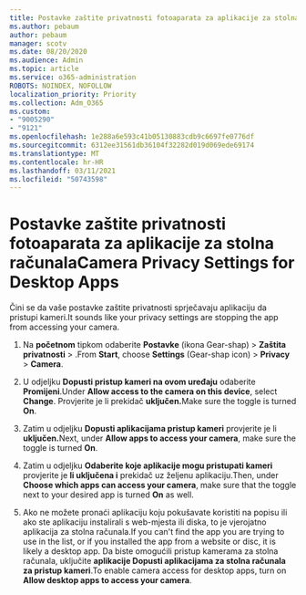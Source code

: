 ```yaml
---
title: Postavke zaštite privatnosti fotoaparata za aplikacije za stolna računala
ms.author: pebaum
author: pebaum
manager: scotv
ms.date: 08/20/2020
ms.audience: Admin
ms.topic: article
ms.service: o365-administration
ROBOTS: NOINDEX, NOFOLLOW
localization_priority: Priority
ms.collection: Adm_O365
ms.custom:
- "9005290"
- "9121"
ms.openlocfilehash: 1e288a6e593c41b05130883cdb9c6697fe0776df
ms.sourcegitcommit: 6312ee31561db36104f32282d019d069ede69174
ms.translationtype: MT
ms.contentlocale: hr-HR
ms.lasthandoff: 03/11/2021
ms.locfileid: "50743598"
---
```

# <a name="camera-privacy-settings-for-desktop-apps"></a><span data-ttu-id="c53b9-102">Postavke zaštite privatnosti fotoaparata za aplikacije za stolna računala</span><span class="sxs-lookup"><span data-stu-id="c53b9-102">Camera Privacy Settings for Desktop Apps</span></span>

<span data-ttu-id="c53b9-103">Čini se da vaše postavke zaštite privatnosti sprječavaju aplikaciju da pristupi kameri.</span><span class="sxs-lookup"><span data-stu-id="c53b9-103">It sounds like your privacy settings are stopping the app from accessing your camera.</span></span>

1.  <span data-ttu-id="c53b9-104">Na **početnom** tipkom odaberite **Postavke** (ikona Gear-shap) > **Zaštita privatnosti**  >  .</span><span class="sxs-lookup"><span data-stu-id="c53b9-104">From **Start**, choose **Settings** (Gear-shap icon) > **Privacy** > **Camera**.</span></span>

2.  <span data-ttu-id="c53b9-105">U odjeljku **Dopusti pristup kameri na ovom uređaju** odaberite **Promijeni**.</span><span class="sxs-lookup"><span data-stu-id="c53b9-105">Under **Allow access to the camera on this device**, select **Change**.</span></span> <span data-ttu-id="c53b9-106">Provjerite je li prekidač **uključen.**</span><span class="sxs-lookup"><span data-stu-id="c53b9-106">Make sure the toggle is turned **On**.</span></span>

3.  <span data-ttu-id="c53b9-107">Zatim u odjeljku **Dopusti aplikacijama pristup kameri** provjerite je li **uključen.**</span><span class="sxs-lookup"><span data-stu-id="c53b9-107">Next, under **Allow apps to access your camera**, make sure the toggle is turned **On**.</span></span>

4.  <span data-ttu-id="c53b9-108">Zatim u odjeljku **Odaberite koje aplikacije mogu pristupati kameri** provjerite je **li uključena i** prekidač uz željenu aplikaciju.</span><span class="sxs-lookup"><span data-stu-id="c53b9-108">Then, under **Choose which apps can access your camera**, make sure that the toggle next to your desired app is turned **On** as well.</span></span>

5.  <span data-ttu-id="c53b9-109">Ako ne možete pronaći aplikaciju koju pokušavate koristiti na popisu ili ako ste aplikaciju instalirali s web-mjesta ili diska, to je vjerojatno aplikacija za stolna računala.</span><span class="sxs-lookup"><span data-stu-id="c53b9-109">If you can't find the app you are trying to use in the list, or if you installed the app from a website or disc, it is likely a desktop app.</span></span> <span data-ttu-id="c53b9-110">Da biste omogućili pristup kamerama za stolna računala, uključite **aplikacije Dopusti aplikacijama za stolna računala za pristup kameri**.</span><span class="sxs-lookup"><span data-stu-id="c53b9-110">To enable camera access for desktop apps, turn on **Allow desktop apps to access your camera**.</span></span>